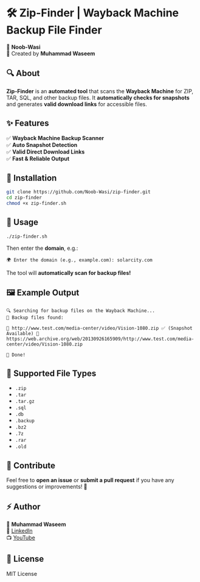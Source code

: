 
# 🛠 Zip-Finder | Wayback Machine Backup File Finder

🚀 **Noob-Wasi**  
👑 Created by **Muhammad Waseem**  

## 🔍 About
**Zip-Finder** is an **automated tool** that scans the **Wayback Machine** for ZIP, TAR, SQL, and other backup files. It **automatically checks for snapshots** and generates **valid download links** for accessible files.  

## ✨ Features
✅ **Wayback Machine Backup Scanner**  
✅ **Auto Snapshot Detection**  
✅ **Valid Direct Download Links**  
✅ **Fast & Reliable Output**  

## 📌 Installation
```bash
git clone https://github.com/Noob-Wasi/zip-finder.git
cd zip-finder
chmod +x zip-finder.sh
```

## 🚀 Usage
```bash
./zip-finder.sh
```
Then enter the **domain**, e.g.:  
```
🌍 Enter the domain (e.g., example.com): solarcity.com
```
The tool will **automatically scan for backup files!**  

## 🖼 Example Output
```
🔍 Searching for backup files on the Wayback Machine...
🎯 Backup files found:

📁 http://www.test.com/media-center/video/Vision-1080.zip ✅ (Snapshot Available) 🔗 https://web.archive.org/web/20130926165909/http://www.test.com/media-center/video/Vision-1080.zip

🎉 Done!
```

## 🎯 Supported File Types
- `.zip`
- `.tar`
- `.tar.gz`
- `.sql`
- `.db`
- `.backup`
- `.bz2`
- `.7z`
- `.rar`
- `.old`

## 🎁 Contribute
Feel free to **open an issue** or **submit a pull request** if you have any suggestions or improvements! 🚀  

## ⚡ Author
👤 **Muhammad Waseem**  
🔗 [LinkedIn](https://www.linkedin.com/in/muhammad-waseem)  
📺 [YouTube](https://www.youtube.com/@MuhammadWaseem)  

## 📜 License
MIT License  
